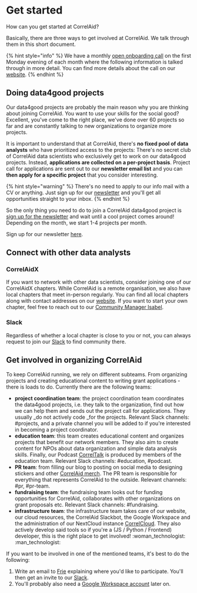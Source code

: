# Get started

How can you get started at CorrelAid?

Basically, there are three ways to get involved at CorrelAid. We talk through them in this short document.

{% hint style="info" %}
We have a monthly [open onboarding call](wiki/communication/conference-calls.md#open-onboarding-call-1st-monday) on the first Monday evening of each month where the following information is talked through in more detail. You can find more details about the call on our [website](https://correlaid.org/events/).
{% endhint %}

## Doing data4good projects

Our data4good projects are probably the main reason why you are thinking about joining CorrelAid. You want to use your skills for the social good? Excellent, you've come to the right place, we've done over 60 projects so far and are constantly talking to new organizations to organize more projects.

It is important to understand that at CorrelAid, there's **no fixed pool of data analysts** who have prioritized access to the projects: There's no secret club of CorrelAid data scientists who exclusively get to work on our data4good projects. Instead, **applications are collected on a per-project basis**. Project call for applications are sent out to our **newsletter email list** and you can **then apply for a specific project** that you consider interesting.

{% hint style="warning" %}
There's no need to apply to our info mail with a CV or anything. Just sign up for our [newsletter](https://correlaid.us12.list-manage.com/subscribe?u=b294bf2834adf5d89bdd2dd5a\&id=915f3f3eff) and you'll get all opportunities straight to your inbox.
{% endhint %}

So the only thing you need to do to join a CorrelAid data4good project is [sign up for the newsletter](https://correlaid.us12.list-manage.com/subscribe?u=b294bf2834adf5d89bdd2dd5a\&id=915f3f3eff) and wait until a cool project comes around! Depending on the month, we start 1-4 projects per month.

Sign up for our newsletter [here](https://correlaid.us12.list-manage.com/subscribe?u=b294bf2834adf5d89bdd2dd5a\&id=915f3f3eff).

## Connect with other data analysts

### CorrelAidX

If you want to network with other data scientists, consider joining one of our CorrelAidX chapters. While CorrelAid is a remote organisation, we also have local chapters that meet in-person regularly. You can find all local chapters along with contact addresses on our [website](https://correlaid.org/en/correlaid-x/). If you want to start your own chapter, feel free to reach out to our [Community Manager Isabel](mailto:isabel.w@correlaid.org).

### Slack

Regardless of whether a local chapter is close to you or not, you can always request to join our [Slack](wiki/communication/slack.md#i-want-to-get-access-to-slack-how-do-i-get-it) to find community there.

## Get involved in organizing CorrelAid

To keep CorrelAid running, we rely on different subteams. From organizing projects and creating educational content to writing grant applications - there is loads to do. Currently there are the following teams:

* **project coordination team**: the project coordination team coordinates the data4good projects, i.e. they talk to the organization, find out how we can help them and sends out the project call for applications. They usually \_do not actively code \_for the projects. Relevant Slack channels: #projects, and a private channel you will be added to if you're interested in becoming a project coordinator.
* **education team**: this team creates educational content and organizes projects that benefit our network members. They also aim to create content for NPOs about data organization and simple data analysis skills. Finally, our Podcast [CorrelTalk](https://www.spreaker.com/show/correltalk-the-correlaid-podcast) is produced by members of the education team. Relevant Slack channels: #education, #podcast.
* **PR team**: from filling our blog to posting on social media to designing stickers and other [CorrelAid merch](wiki/correlaid-merch.md). The PR team is responsible for everything that represents CorrelAid to the outside. Relevant channels: #pr, #pr-team.
* **fundraising team**: the fundraising team looks out for funding opportunities for CorrelAid, collaborates with other organizations on grant proposals etc. Relevant Slack channels: #fundraising.
* **infrastructure team**: the infrastructure team takes care of our website, our cloud resources, the CorrelAid Slackbot, the Google Workspace and the administration of our NextCloud instance [CorrelCloud](wiki/infrastructure/nextcloud.md). They also actively develop said tools so if you're a (JS / Python / Frontend) developer, this is the right place to get involved! :woman\_technologist: :man\_technologist:

If you want to be involved in one of the mentioned teams, it's best to do the following:

1. Write an email to [Frie](mailto:frie.p@correlaid.org) explaining where you'd like to participate. You'll then get an invite to our [Slack](wiki/communication/slack.md).
2. You'll probably also need a [Google Workspace account](wiki/infrastructure/google-workspace.md) later on.
